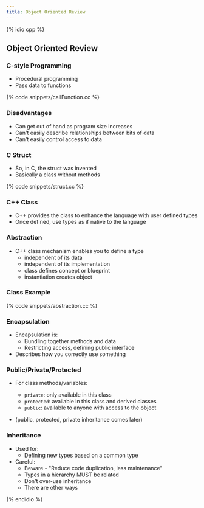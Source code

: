 ```yaml
---
title: Object Oriented Review
---
```


{% idio cpp %}

## Object Oriented Review

### C-style Programming

* Procedural programming
* Pass data to functions

{% code snippets/callFunction.cc %}


### Disadvantages

* Can get out of hand as program size increases
* Can't easily describe relationships between bits of data
* Can't easily control access to data


### C Struct

* So, in C, the struct was invented
* Basically a class without methods

{% code snippets/struct.cc %}


### C++ Class

* C++ provides the class to enhance the language with user defined types
* Once defined, use types as if native to the language


### Abstraction

* C++ class mechanism enables you to define a type
    * independent of its data
    * independent of its implementation
    * class defines concept or blueprint
    * instantiation creates object


### Class Example

{% code snippets/abstraction.cc %}


### Encapsulation

* Encapsulation is:
    * Bundling together methods and data
    * Restricting access, defining public interface
* Describes how you correctly use something


### Public/Private/Protected

* For class methods/variables:
    * `private`: only available in this class
    * `protected`: available in this class and derived classes
    * `public`: available to anyone with access to the object

* (public, protected, private inheritance comes later)



### Inheritance

* Used for:
    * Defining new types based on a common type
* Careful:
    * Beware - "Reduce code duplication, less maintenance"
    * Types in a hierarchy MUST be related
    * Don't over-use inheritance
    * There are other ways



{% endidio %}
